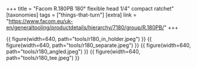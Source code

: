 +++
title = "Facom R.180PB 180° flexible head 1/4\" compact ratchet"
[taxonomies]
tags = ["things-that-turn"]
[extra]
link = "https://www.facom.eu/uk-en/generaltooling/productdetails/hierarchy/7180/group/R.180PB/"
+++

{{ figure(width=640, path="tools/r180_in_holder.jpeg") }}
{{ figure(width=640, path="tools/r180_separate.jpeg") }}
{{ figure(width=640, path="tools/r180_angled.jpeg") }}
{{ figure(width=640, path="tools/r180_tee.jpeg") }}